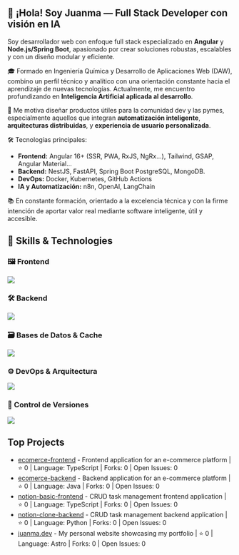## 👋 ¡Hola! Soy Juanma — Full Stack Developer con visión en IA


Soy desarrollador web con enfoque full stack especializado en **Angular** y **Node.js/Spring Boot**, apasionado por crear soluciones robustas, escalables y con un diseño modular y eficiente.

🎓 Formado en Ingeniería Química y Desarrollo de Aplicaciones Web (DAW), combino un perfil técnico y analítico con una orientación constante hacia el aprendizaje de nuevas tecnologías. Actualmente, me encuentro profundizando en **Inteligencia Artificial aplicada al desarrollo**.

🚀 Me motiva diseñar productos útiles para la comunidad dev y las pymes, especialmente aquellos que integran **automatización inteligente**, **arquitecturas distribuidas**, y **experiencia de usuario personalizada**.

🛠️ Tecnologías principales:
- **Frontend:** Angular 16+ (SSR, PWA, RxJS, NgRx...), Tailwind, GSAP, Angular Material...
- **Backend:** NestJS, FastAPI, Spring Boot PostgreSQL, MongoDB.
- **DevOps:** Docker, Kubernetes, GitHub Actions
- **IA y Automatización:** n8n, OpenAI, LangChain

📚 En constante formación, orientado a la excelencia técnica y con la firme intención de aportar valor real mediante software inteligente, útil y accesible.



## 🧠 Skills & Technologies

### 🖼️ Frontend
<img src="https://skillicons.dev/icons?i=html,css,angular,tailwind&perline=8" />

### 🛠️ Backend
<img src="https://skillicons.dev/icons?i=nodejs,express,nestjs,spring,fastapi,java&perline=8" />

### 🗃️ Bases de Datos & Cache
<img src="https://skillicons.dev/icons?i=mysql,postgres,mongodb,redis&perline=8" />

### ⚙️ DevOps & Arquitectura
<img src="https://skillicons.dev/icons?i=docker,kubernetes,rabbitmq&perline=8" />

### 🧩 Control de Versiones
<img src="https://skillicons.dev/icons?i=git,github&perline=8" />


## Top Projects

- [ecomerce-frontend](https://github.com/Zensi77/ecomerce-frontend) - Frontend application for an e-commerce platform | ⭐ 0 | Language: TypeScript | Forks: 0 | Open Issues: 0
- [ecomerce-backend](https://github.com/Zensi77/ecomerce-backend) - Backend application for an e-commerce platform | ⭐ 0 | Language: Java | Forks: 0 | Open Issues: 0
- [notion-basic-frontend](https://github.com/Zensi77/notion-basic-frontend) - CRUD task management frontend application | ⭐ 0 | Language: TypeScript | Forks: 0 | Open Issues: 0
- [notion-clone-backend](https://github.com/Zensi77/notion-clone-backend) - CRUD task management backend application | ⭐ 0 | Language: Python | Forks: 0 | Open Issues: 0
- [juanma.dev](https://github.com/Zensi77/juanma.dev) - My personal website showcasing my portfolio | ⭐ 0 | Language: Astro | Forks: 0 | Open Issues: 0
